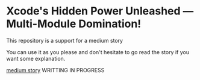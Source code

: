 # Xcode's Hidden Power Unleashed — Multi-Module Domination!

This repository is a support for a medium story

You can use it as you please and don't hesitate to go read the story if you want some explanation.

[medium story]() WRITTING IN PROGRESS

